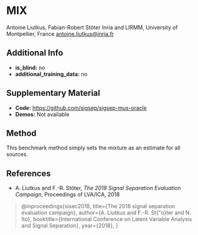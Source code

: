 # MIX <!-- Your submission short name in <=4 characters -->
Antoine Liutkus, Fabian-Robert Stöter <!-- Authors  -->
Inria and LIRMM, University of Montpellier, France <!-- Affiliations -->
antoine.liutkus@inria.fr <!-- one corresponding mail address -->

## Additional Info

* __is_blind:__ no  <!-- if you used supervised learning, answer no -->
* __additional_training_data:__ no  <!-- if you used more data than musdb (not including data augmentation)-->

## Supplementary Material

* __Code:__ https://github.com/sigsep/sigsep-mus-oracle
* __Demos:__ Not available


## Method

This benchmark method simply sets the mixture as an estimate for all sources.

## References

- A. Liutkus and F.-R. Stöter, _The 2018 Signal Separation Evaluation Campaign_, Proceedings of LVA/ICA, 2018

> @inproceedings{sisec2018,
  title={The 2018 signal separation evaluation campaign},
  author={A. Liutkus and F.-R. St{\"o}ter and N. Ito},
  booktitle={International Conference on Latent Variable Analysis and Signal Separation},
  year={2018},
}
